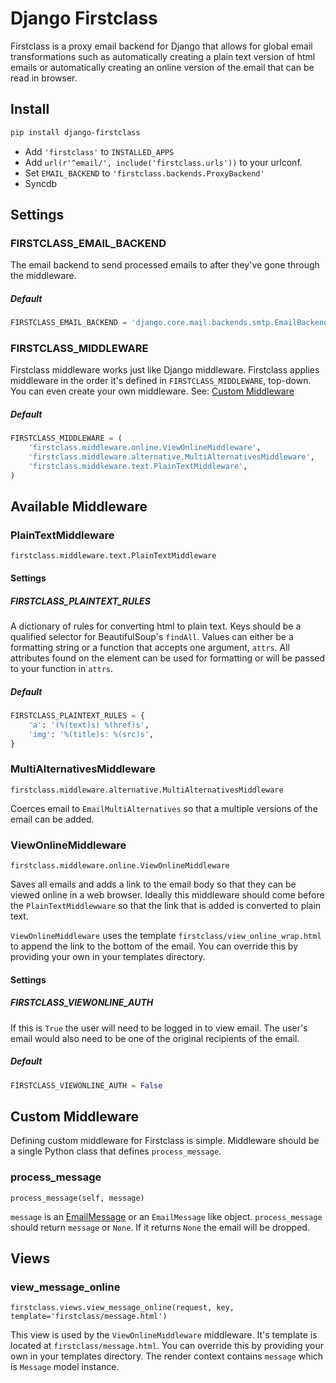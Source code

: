 # Django Firstclass
Firstclass is a proxy email backend for Django that allows for global email transformations
such as automatically creating a plain text version of html emails or automatically creating
an online version of the email that can be read in browser.

## Install
```bash
pip install django-firstclass
```

 - Add ``'firstclass'`` to ``INSTALLED_APPS``
 - Add ``url(r'^email/', include('firstclass.urls'))`` to your urlconf.
 - Set ``EMAIL_BACKEND`` to ``'firstclass.backends.ProxyBackend'``
 - Syncdb

## Settings
### FIRSTCLASS_EMAIL_BACKEND
The email backend to send processed emails to after they've gone through the middleware.

##### Default
```python
FIRSTCLASS_EMAIL_BACKEND = 'django.core.mail.backends.smtp.EmailBackend'
```

### FIRSTCLASS_MIDDLEWARE
Firstclass middleware works just like Django middleware. Firstclass applies middleware
in the order it's defined in ``FIRSTCLASS_MIDDLEWARE``, top-down. You can even create your
own middleware. See: [Custom Middleware](#custom-middleware)

##### Default
```python
FIRSTCLASS_MIDDLEWARE = (
    'firstclass.middleware.online.ViewOnlineMiddleware',
    'firstclass.middleware.alternative.MultiAlternativesMiddleware',
    'firstclass.middleware.text.PlainTextMiddleware',
)
```

## Available Middleware
### PlainTextMiddleware
``firstclass.middleware.text.PlainTextMiddleware``

#### Settings
##### FIRSTCLASS_PLAINTEXT_RULES
A dictionary of rules for converting html to plain text. Keys should be a qualified
selector for BeautifulSoup's ``findAll``. Values can either be a formatting string or
a function that accepts one argument, ``attrs``. All attributes found on the element
can be used for formatting or will be passed to your function in ``attrs``.

##### Default
```python
FIRSTCLASS_PLAINTEXT_RULES = {
    'a': '(%(text)s) %(href)s',
    'img': '%(title)s: %(src)s',
}
```

### MultiAlternativesMiddleware
``firstclass.middleware.alternative.MultiAlternativesMiddleware``

Coerces email to ``EmailMultiAlternatives`` so that a multiple versions of the
email can be added.

### ViewOnlineMiddleware
``firstclass.middleware.online.ViewOnlineMiddleware``

Saves all emails and adds a link to the email body so that they can be viewed online
in a web browser. Ideally this middleware should come before the ``PlainTextMiddlewware``
so that the link that is added is converted to plain text.

``ViewOnlineMiddleware`` uses the template ``firstclass/view_online_wrap.html`` to append
the link to the bottom of the email. You can override this by providing your own in your
templates directory.

#### Settings
##### FIRSTCLASS_VIEWONLINE_AUTH
If this is ``True`` the user will need to be logged in to view email. The user's email would
also need to be one of the original recipients of the email.

##### Default
```python
FIRSTCLASS_VIEWONLINE_AUTH = False
```

## Custom Middleware
Defining custom middleware for Firstclass is simple. Middleware should be a single
Python class that defines ``process_message``.

### process_message
``process_message(self, message)``

``message`` is an [EmailMessage](https://docs.djangoproject.com/en/dev/topics/email/?from=olddocs/#emailmessage-objects)
or an ``EmailMessage`` like object. ``process_message`` should return ``message``
or ``None``. If it returns ``None`` the email will be dropped.

## Views
### view_message_online
``firstclass.views.view_message_online(request, key, template='firstclass/message.html')``

This view is used by the ``ViewOnlineMiddleware`` middleware. It's template is
located at ``firstclass/message.html``. You can override this by providing your own
in your templates directory. The render context contains ``message`` which is ``Message``
model instance.
